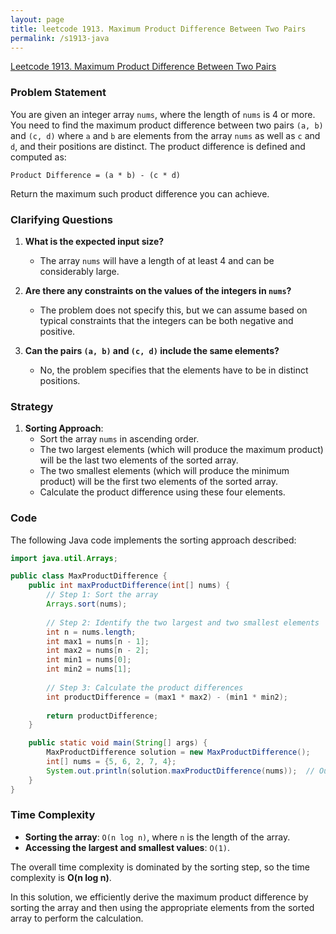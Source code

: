 ```yaml
---
layout: page
title: leetcode 1913. Maximum Product Difference Between Two Pairs
permalink: /s1913-java
---
```

[Leetcode 1913. Maximum Product Difference Between Two Pairs](https://algoadvance.github.io/algoadvance/l1913)
### Problem Statement

You are given an integer array `nums`, where the length of `nums` is 4 or more. You need to find the maximum product difference between two pairs `(a, b)` and `(c, d)` where `a` and `b` are elements from the array `nums` as well as `c` and `d`, and their positions are distinct. The product difference is defined and computed as:
```
Product Difference = (a * b) - (c * d)
```
Return the maximum such product difference you can achieve.

### Clarifying Questions

1. **What is the expected input size?**
   - The array `nums` will have a length of at least 4 and can be considerably large.
   
2. **Are there any constraints on the values of the integers in `nums`?**
   - The problem does not specify this, but we can assume based on typical constraints that the integers can be both negative and positive.

3. **Can the pairs `(a, b)` and `(c, d)` include the same elements?**
   - No, the problem specifies that the elements have to be in distinct positions.

### Strategy

1. **Sorting Approach**:
   - Sort the array `nums` in ascending order.
   - The two largest elements (which will produce the maximum product) will be the last two elements of the sorted array.
   - The two smallest elements (which will produce the minimum product) will be the first two elements of the sorted array.
   - Calculate the product difference using these four elements.

### Code
The following Java code implements the sorting approach described:

```java
import java.util.Arrays;

public class MaxProductDifference {
    public int maxProductDifference(int[] nums) {
        // Step 1: Sort the array
        Arrays.sort(nums);
        
        // Step 2: Identify the two largest and two smallest elements
        int n = nums.length;
        int max1 = nums[n - 1];
        int max2 = nums[n - 2];
        int min1 = nums[0];
        int min2 = nums[1];
        
        // Step 3: Calculate the product differences
        int productDifference = (max1 * max2) - (min1 * min2);
        
        return productDifference;
    }

    public static void main(String[] args) {
        MaxProductDifference solution = new MaxProductDifference();
        int[] nums = {5, 6, 2, 7, 4};
        System.out.println(solution.maxProductDifference(nums));  // Output: 34
    }
}
```

### Time Complexity
- **Sorting the array**: `O(n log n)`, where `n` is the length of the array.
- **Accessing the largest and smallest values**: `O(1)`.
  
The overall time complexity is dominated by the sorting step, so the time complexity is **O(n log n)**.

In this solution, we efficiently derive the maximum product difference by sorting the array and then using the appropriate elements from the sorted array to perform the calculation.